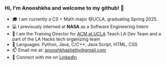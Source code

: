 ### Hi, I'm Anooshkha and welcome to my github! 👋

- 🎓 I am currently a CS + Math major @UCLA, graduating Spring 2025.
- 💻 I previously interned at <b>NASA</b> as a Software Engineering Intern
- 🌱 I am the Training Director for [ACM at UCLA](https://github.com/uclaacm) Teach LA Dev Team and a part of the LA Hacks tech organizing team 
- 💬 Languages: Python, Java, C/C++, Java Script, HTML, CSS
- 📫 Email me at: anooshkhashetty@gmail.com
- 🤝 Connect with me on [LinkedIn](https://www.linkedin.com/in/anooshkha-shetty/)

